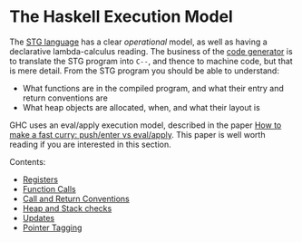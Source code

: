 # The Haskell Execution Model



The [STG language](commentary/compiler/stg-syn-type) has a clear *operational* model, as well as having a declarative lambda-calculus reading.  The business of the [code generator](commentary/compiler/code-gen) is to translate the STG program into `C--`, and thence to machine code, but that is mere detail. From the STG program you should be able to understand:


- What functions are in the compiled program, and what their entry and return conventions are
- What heap objects are allocated, when, and what their layout is


GHC uses an eval/apply execution model, described in the paper [
How to make a fast curry: push/enter vs eval/apply](http://research.microsoft.com/%7Esimonpj/papers/eval-apply).  This paper is well worth reading if you are interested in this section.



Contents:
 


- [Registers](commentary/rts/haskell-execution/registers)
- [Function Calls](commentary/rts/haskell-execution/function-calls)
- [Call and Return Conventions](commentary/rts/haskell-execution/calling-convention)
- [Heap and Stack checks](commentary/rts/haskell-execution/heap-checks)
- [Updates](commentary/rts/haskell-execution/updates)
- [Pointer Tagging](commentary/rts/haskell-execution/pointer-tagging)
